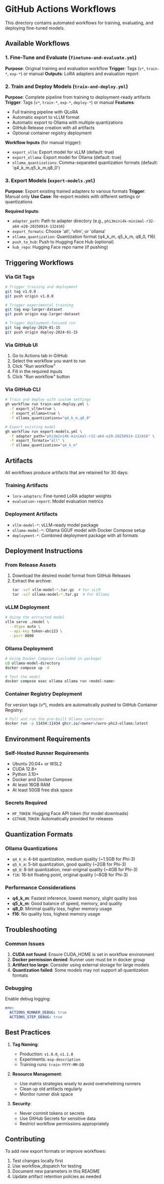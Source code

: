 # GitHub Actions Workflows

This directory contains automated workflows for training, evaluating, and deploying fine-tuned models.

## Available Workflows

### 1. Fine-Tune and Evaluate (`finetune-and-evaluate.yml`)
**Purpose**: Original training and evaluation workflow
**Trigger**: Tags (`v*`, `train-*`, `exp-*`) or manual
**Outputs**: LoRA adapters and evaluation report

### 2. Train and Deploy Models (`train-and-deploy.yml`)
**Purpose**: Complete pipeline from training to deployment-ready artifacts
**Trigger**: Tags (`v*`, `train-*`, `exp-*`, `deploy-*`) or manual
**Features**:
- Full training pipeline with QLoRA
- Automatic export to vLLM format
- Automatic export to Ollama with multiple quantizations
- GitHub Release creation with all artifacts
- Optional container registry deployment

**Workflow Inputs** (for manual trigger):
- `export_vllm`: Export model for vLLM (default: true)
- `export_ollama`: Export model for Ollama (default: true)
- `ollama_quantizations`: Comma-separated quantization formats (default: 'q4_k_m,q5_k_m,q8_0')

### 3. Export Models (`export-models.yml`)
**Purpose**: Export existing trained adapters to various formats
**Trigger**: Manual only
**Use Case**: Re-export models with different settings or quantizations

**Required Inputs**:
- `adapter_path`: Path to adapter directory (e.g., `phi3mini4k-minimal-r32-a64-e20-20250914-132416`)
- `export_formats`: Choose 'all', 'vllm', or 'ollama'
- `ollama_quantization`: Quantization format (q4_k_m, q5_k_m, q8_0, f16)
- `push_to_hub`: Push to Hugging Face Hub (optional)
- `hub_repo`: Hugging Face repo name (if pushing)

## Triggering Workflows

### Via Git Tags

```bash
# Trigger training and deployment
git tag v1.0.0
git push origin v1.0.0

# Trigger experimental training
git tag exp-larger-dataset
git push origin exp-larger-dataset

# Trigger deployment-focused run
git tag deploy-2024-01-15
git push origin deploy-2024-01-15
```

### Via GitHub UI

1. Go to Actions tab in GitHub
2. Select the workflow you want to run
3. Click "Run workflow"
4. Fill in the required inputs
5. Click "Run workflow" button

### Via GitHub CLI

```bash
# Train and deploy with custom settings
gh workflow run train-and-deploy.yml \
  -f export_vllm=true \
  -f export_ollama=true \
  -f ollama_quantizations="q4_k_m,q8_0"

# Export existing model
gh workflow run export-models.yml \
  -f adapter_path="phi3mini4k-minimal-r32-a64-e20-20250914-132416" \
  -f export_formats="all" \
  -f ollama_quantization="q4_k_m"
```

## Artifacts

All workflows produce artifacts that are retained for 30 days:

### Training Artifacts
- `lora-adapters`: Fine-tuned LoRA adapter weights
- `evaluation-report`: Model evaluation metrics

### Deployment Artifacts
- `vllm-model-*`: vLLM-ready model package
- `ollama-model-*`: Ollama GGUF model with Docker Compose setup
- `deployment-*`: Combined deployment package with all formats

## Deployment Instructions

### From Release Assets

1. Download the desired model format from GitHub Releases
2. Extract the archive:
   ```bash
   tar -xzf vllm-model-*.tar.gz  # For vLLM
   tar -xzf ollama-model-*.tar.gz  # For Ollama
   ```

### vLLM Deployment

```bash
# Using the extracted model
vllm serve ./model \
  --dtype auto \
  --api-key token-abc123 \
  --port 8000
```

### Ollama Deployment

```bash
# Using Docker Compose (included in package)
cd ollama-model-directory
docker compose up -d

# Test the model
docker compose exec ollama ollama run <model-name>
```

### Container Registry Deployment

For version tags (v*), models are automatically pushed to GitHub Container Registry:

```bash
# Pull and run the pre-built Ollama container
docker run -p 11434:11434 ghcr.io/<owner>/avro-phi3-ollama:latest
```

## Environment Requirements

### Self-Hosted Runner Requirements
- Ubuntu 20.04+ or WSL2
- CUDA 12.8+
- Python 3.10+
- Docker and Docker Compose
- At least 16GB RAM
- At least 50GB free disk space

### Secrets Required
- `HF_TOKEN`: Hugging Face API token (for model downloads)
- `GITHUB_TOKEN`: Automatically provided for releases

## Quantization Formats

### Ollama Quantizations
- `q4_k_m`: 4-bit quantization, medium quality (~1.5GB for Phi-3)
- `q5_k_m`: 5-bit quantization, good quality (~2GB for Phi-3)
- `q8_0`: 8-bit quantization, near-original quality (~4GB for Phi-3)
- `f16`: 16-bit floating point, original quality (~8GB for Phi-3)

### Performance Considerations
- **q4_k_m**: Fastest inference, lowest memory, slight quality loss
- **q5_k_m**: Good balance of speed, memory, and quality
- **q8_0**: Minimal quality loss, higher memory usage
- **f16**: No quality loss, highest memory usage

## Troubleshooting

### Common Issues

1. **CUDA not found**: Ensure CUDA_HOME is set in workflow environment
2. **Docker permission denied**: Runner user must be in docker group
3. **Artifact too large**: Consider using external storage for large models
4. **Quantization failed**: Some models may not support all quantization formats

### Debugging

Enable debug logging:
```yaml
env:
  ACTIONS_RUNNER_DEBUG: true
  ACTIONS_STEP_DEBUG: true
```

## Best Practices

1. **Tag Naming**:
   - Production: `v1.0.0`, `v1.1.0`
   - Experiments: `exp-description`
   - Training runs: `train-YYYY-MM-DD`

2. **Resource Management**:
   - Use matrix strategies wisely to avoid overwhelming runners
   - Clean up old artifacts regularly
   - Monitor runner disk space

3. **Security**:
   - Never commit tokens or secrets
   - Use GitHub Secrets for sensitive data
   - Restrict workflow permissions appropriately

## Contributing

To add new export formats or improve workflows:

1. Test changes locally first
2. Use workflow_dispatch for testing
3. Document new parameters in this README
4. Update artifact retention policies as needed